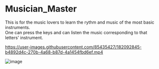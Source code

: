 # Musician_Master
This is for the music lovers to learn the rythm and music of the most basic instruments.   
One can press the keys and can listen the music corresponding to that letters' instrument.


https://user-images.githubusercontent.com/85435427/182092845-b4892d4c-270b-4a68-b87d-4a1454fbd6ef.mp4

![image](https://user-images.githubusercontent.com/85435427/182093336-aba5cb47-df53-422c-9c40-bfdbb9783d43.png)

